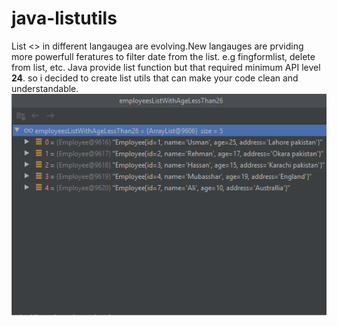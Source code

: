 # java-listutils
List <> in different langaugea are evolving.New langauges are prviding more powerfull feratures to filter date from the list.
e.g fingformlist, delete from list, etc. Java provide list function but that required minimum API level <b>24</b>. so i decided to create list utils that can make your code clean and understandable.  
<img src="s1.png">
